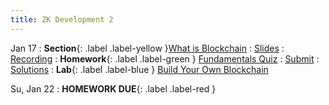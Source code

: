 ```yaml
---
title: ZK Development 2
---
```


Jan 17
: **Section**{: .label .label-yellow }[What is Blockchain](#)
  : [Slides](#)
    : [Recording](#)
: **Homework**{: .label .label-green } [Fundamentals Quiz](#)
  : [Submit](#)
    : [Solutions](#)
: **Lab**{: .label .label-blue } [Build Your Own Blockchain](#)

Su, Jan 22
: **HOMEWORK DUE**{: .label .label-red }
